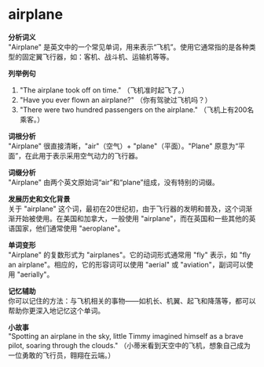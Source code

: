 # airplane

**分析词义**  
"Airplane" 是英文中的一个常见单词，用来表示“飞机”。使用它通常指的是各种类型的固定翼飞行器，如：客机、战斗机、运输机等等。

  

**列举例句**

  

1.  "The airplane took off on time." （飞机准时起飞了。）
2.  "Have you ever flown an airplane?" （你有驾驶过飞机吗？）
3.  "There were two hundred passengers on the airplane." （飞机上有200名乘客。）

  

**词根分析**  
"Airplane" 很直接清晰，"air"（空气）+ "plane"（平面）。"Plane" 原意为“平面”，在此用于表示采用空气动力的飞行器。

  

**词缀分析**  
"Airplane" 由两个英文原始词“air”和“plane”组成，没有特别的词缀。

  

**发展历史和文化背景**  
关于 "airplane" 这个词，最初在20世纪初，由于飞行器的发明和普及，这个词渐渐开始被使用。在美国和加拿大，一般使用 "airplane"，而在英国和一些其他的英语国家，他们通常使用 "aeroplane"。

  

**单词变形**  
"Airplane" 的复数形式为 "airplanes"。它的动词形式通常用 "fly" 表示，如 "fly an airplane"。相应的，它的形容词可以使用 "aerial" 或 "aviation"，副词可以使用 "aerially"。

  

**记忆辅助**  
你可以记住的方法：与飞机相关的事物——如机长、机翼、起飞和降落等，都可以帮助你更深入地记忆这个单词。

  

**小故事**  
"Spotting an airplane in the sky, little Timmy imagined himself as a brave pilot, soaring through the clouds." （小蒂米看到天空中的飞机，想象自己成为一位勇敢的飞行员，翱翔在云端。）
